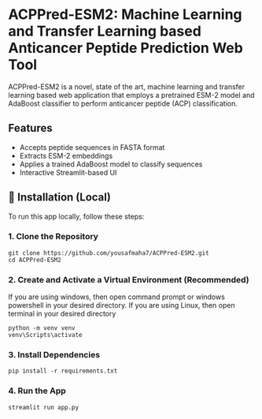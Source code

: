 # ACPPred-ESM2: Machine Learning and Transfer Learning based Anticancer Peptide Prediction Web Tool
ACPPred-ESM2 is a novel, state of the art, machine learning and transfer learning based web application that employs a pretrained ESM-2 model and AdaBoost classifier to perform anticancer peptide (ACP) classification.
## Features

- Accepts peptide sequences in FASTA format
- Extracts ESM-2 embeddings
- Applies a trained AdaBoost model to classify sequences
- Interactive Streamlit-based UI

## 🔧 Installation (Local)

To run this app locally, follow these steps:

### 1. Clone the Repository
```
git clone https://github.com/yousafmaha7/ACPPred-ESM2.git
cd ACPPred-ESM2
```
### 2. Create and Activate a Virtual Environment (Recommended)
If you are using windows, then open command prompt or windows powershell in your desired directory.
If you are using Linux, then open terminal in your desired directory
```
python -m venv venv
venv\Scripts\activate
```
### 3. Install Dependencies
```
pip install -r requirements.txt
```
### 4. Run the App
```
streamlit run app.py
```
